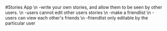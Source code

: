 #Stories App
\n -write your own stories, and allow them to be seen by other users.
\n -users cannot edit other users stories
\n -make a friendlist
\n -users can view each other's friends
\n -friendlist only editable by the particular user
